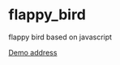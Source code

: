# flappy_bird
flappy bird based on javascript


[Demo address](https://aaaaaafei.github.io/flappy_bird/demo.html)
